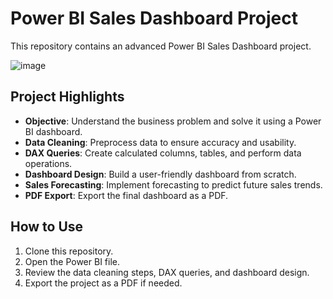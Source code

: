 # Power BI Sales Dashboard Project

This repository contains an advanced Power BI Sales Dashboard project.

![image](https://github.com/user-attachments/assets/f040800e-5137-4588-a91e-4af2cbd0c722)

## Project Highlights

- **Objective**: Understand the business problem and solve it using a Power BI dashboard.
- **Data Cleaning**: Preprocess data to ensure accuracy and usability.
- **DAX Queries**: Create calculated columns, tables, and perform data operations.
- **Dashboard Design**: Build a user-friendly dashboard from scratch.
- **Sales Forecasting**: Implement forecasting to predict future sales trends.
- **PDF Export**: Export the final dashboard as a PDF.

## How to Use

1. Clone this repository.
2. Open the Power BI file.
3. Review the data cleaning steps, DAX queries, and dashboard design.
4. Export the project as a PDF if needed.

